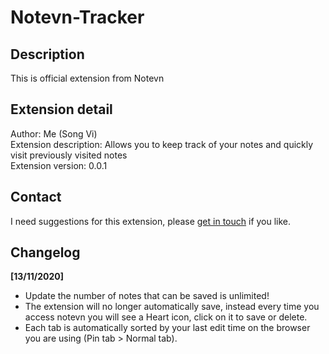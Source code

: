 # Notevn-Tracker
## Description
This is official extension from Notevn  

## Extension detail
Author: Me (Song Vi)  
Extension description: Allows you to keep track of your notes and quickly visit previously visited notes  
Extension version: 0.0.1  

## Contact
I need suggestions for this extension, please [get in touch](https://notevn.com/lien-he) if you like.

## Changelog
**[13/11/2020]**  
- Update the number of notes that can be saved is unlimited!
- The extension will no longer automatically save, instead every time you access notevn you will see a Heart icon, click on it to save or delete.
- Each tab is automatically sorted by your last edit time on the browser you are using (Pin tab > Normal tab).
